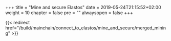 +++
title = "Mine and secure Elastos"
date = 2019-05-24T21:15:52+02:00
weight = 10
chapter = false
pre = ""
alwaysopen = false
+++

{{< redirect href="/build/mainchain/connect_to_elastos/mine_and_secure/merged_mining" >}}
